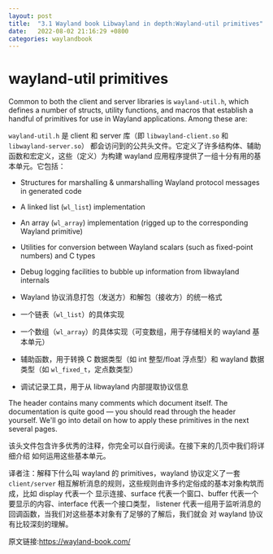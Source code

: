 ```yaml
---
layout: post
title:  "3.1 Wayland book Libwayland in depth:Wayland-util primitives"
date:   2022-08-02 21:16:29 +0800
categories: waylandbook
---
```

# wayland-util primitives

Common to both the client and server libraries is `wayland-util.h`, which
defines a number of structs, utility functions, and macros that establish a
handful of primitives for use in Wayland applications. Among these are:

`wayland-util.h` 是 client 和 server 库（即 `libwayland-client.so` 和 `libwayland-server.so`）
都会访问到的公共头文件。它定义了许多结构体、辅助函数和宏定义，这些（定义）为构建
wayland 应用程序提供了一组十分有用的基本单元。它包括：

- Structures for marshalling & unmarshalling Wayland protocol messages in
  generated code
- A linked list (`wl_list`) implementation
- An array (`wl_array`) implementation (rigged up to the
  corresponding Wayland primitive)
- Utilities for conversion between Wayland scalars (such as fixed-point
  numbers) and C types
- Debug logging facilities to bubble up information from libwayland internals

- Wayland 协议消息打包（发送方）和解包（接收方）的统一格式
- 一个链表（`wl_list`）的具体实现
- 一个数组（`wl_array`）的具体实现（可变数组，用于存储相关的 wayland 基本单元）
- 辅助函数，用于转换 C 数据类型（如 int 整型/float 浮点型）和 wayland 数据类型（如 `wl_fixed_t`，定点数类型）
- 调试记录工具，用于从 libwayland 内部提取协议信息

The header contains many comments which document itself. The documentation is
quite good &mdash; you should read through the header yourself. We'll go into 
detail on how to apply these primitives in the next several pages.

该头文件包含许多优秀的注释，你完全可以自行阅读。在接下来的几页中我们将详细介绍
如何运用这些基本单元。

译者注：解释下什么叫 wayland 的 primitives，wayland 协议定义了一套 `client/server` 
相互解析消息的规则，这些规则由许多约定俗成的基本对象构筑而成，比如 display 代表一个
显示连接、surface 代表一个窗口、buffer 代表一个要显示的内容、interface 代表一个接口类型，
listener 代表一组用于监听消息的回调函数，当我们对这些基本对象有了足够的了解后，我们就会
对 wayland 协议有比较深刻的理解。


原文链接:https://wayland-book.com/
